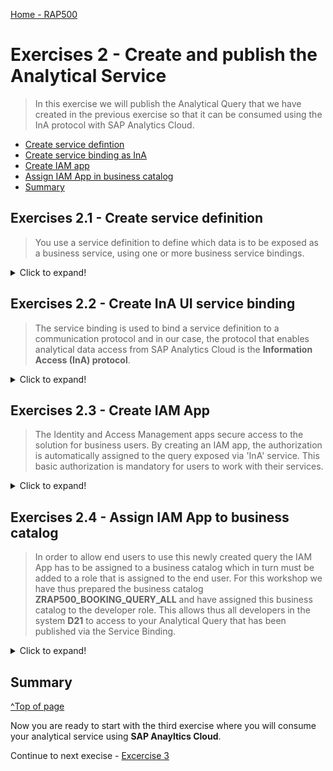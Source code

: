 
[Home - RAP500](../../README.md#exercises)
  
# Exercises 2 - Create and publish the Analytical Service 
 
> In this exercise we will publish the Analytical Query that we have created in the previous exercise so that it can be consumed using the InA protocol with SAP Analytics Cloud.

 - [Create service defintion](README.md#exercises-21---create-service-definition)  
 - [Create service binding as InA](README.md#exercises-22---create-ina-ui-service-binding)                                
 - [Create IAM app](README.md#exercises-23---create-iam-app)  
 - [Assign IAM App in business catalog](README.md#exercises-24---assign-iam-app-to-business-catalog)   
 - [Summary](README.md#exercises/ex1#summary)   

## Exercises 2.1 - Create service definition

> You use a service definition to define which data is to be exposed as a business service, using one or more business service bindings.

<details>
  <summary>Click to expand!</summary>

1. Right-click your created query and choose **New Service Definition**.

    ![RightClick](images/1140.png)
    
2. Enter the following values and press **Next** 

    - *Name*: **ZRAP500_UI_BOOKING_####**
    - *Description*: **Booking query service definition**
    - check if Exposed Entity is your created query **ZRAP500_C_BOOKINGQUERY_####**

    ![new service definition](images/1150.png)

3. Select transport request and press **Next**
4. Select the template **Define Service** and press **Finish**.
5. Activate the query using **Ctrl+F3**.

[^Top of page](README.md)  

</details>

## Exercises 2.2 - Create InA UI service binding

> The service binding is used to bind a service definition to a communication protocol and in our case, the protocol that enables analytical data access from SAP Analytics Cloud is the **Information Access (InA) protocol**.

<details>
  <summary>Click to expand!</summary>

1. Right click your newly created service definition and choose New Service Binding.

    ![RightClick](images/1160.png)

2. Enter the following values and press **Next** 

    - *Name*: **ZRAP500_UI_BOOKING_####**
    - *Description*: **Booking Query Service Binding**
    - Choose **InA - UI** as **Binding Type**
    - Check that in the field **Service Definition** the service definition **ZRAP500_UI_BOOKING_####** is listed that you have created service definition in last step

    ![new binding](images/1170.png)
    
3. Choose a transport request and click **Finish**.
4. Activate your service binding. (You may have to expand the folder **Service Binding** in the **Project Explorer**.

     ![Expand Project Explorer](images/1165.png)

5. After activation, the external service name for your query is displayed.

    ![service binding](images/1180.png)

> The analytical query will be displayed with the external service name in SAP Analytics Cloud as the data source.

[^Top of page](README.md)  

</details>

## Exercises 2.3 - Create IAM App

> The Identity and Access Management apps secure access to the solution for business users. By creating an IAM app, the authorization is automatically assigned to the query exposed via 'InA' service. This basic authorization is mandatory for users to work with their services.

<details>
  <summary>Click to expand!</summary>

1. Right click your package, choose **New > Other ABAP Repository Object**.
2. Search for **IAM App** under **Cloud Identity and Access Management**. Click **Next**.

    ![IAM APP](images/1190.png)

3. Enter the following values and press **Next** 

    - *Name*: **ZRAP500_BOOKING_####**
    - *Description*: **IAM App for Booking Query**
    - *Application Type*: **EXT-External App** 
     
    ![new IAM APP](images/1191.png)

4. Choose a transport request and click **Finish**.

    Your created IAM App name will get an **EXT** automatically in his name like: **ZRAP500_BOOKING_####_EXT**.

    ![IAM App](images/1192.png)

5. Go to the **Services** tab and click on insert button. 

     ![Add](images/1210.png)

6. Select **Service Type** as **InA -UI** and your **Service Name** which is your service binding name **ZRAP500_UI_BOOKING_####**. Click **OK**.

   > You can press **Ctrl+Space** to find your service name from the list of available service names. This is indicated by the small yellow bubble at the left hand side of the text box **Serive Name**.  

    ![Find service](images/1212.png)

7. Press **Save**

8. Press the button **Publish Locally**.

   > If you have not saved your IAM app you will receive a warning that your IAM app has not been saved. In this case you have to **Save** it and to press the button **Publish locally** again.

    ![publish locally](images/1213.png)

[^Top of page](README.md)  

</details>

## Exercises 2.4 - Assign IAM App to business catalog

> In order to allow end users to use this newly created query the IAM App has to be assigned to a business catalog which in turn must be added to a role that is assigned to the end user.
> For this workshop we have thus prepared the business catalog **ZRAP500_BOOKING_QUERY_ALL** and have assigned this business catalog to the developer role. This allows thus all developers in the system **D21** to access to your Analytical Query that has been published via the Service Binding. 

<details>
  <summary>Click to expand!</summary>  
  
1. Click **Open ABAP Development Object** and search for **ZRAP500_BOOKING_QUERY_ALL** and open it.

    ![search catalog](images/1245.png)

2. Click on the tab **Apps** and then on the button **Add** to add your IAM App in this Business Catalog.

    ![apps](images/1250.png)
    
3. Select your IAM App. You can enter *####* as a search string and press **Ctrl+Space** to start code completion to search for your IAM App **ZRAP500_BOOKING_####_EXT**. Press **Next**.
   
   > Please note that the value for the **Name** is automatically proposed. 
   > So the number chosen as a suffix **XXXX** will differ from your group number **####**.
    
    ![add](images/1260.png)

4. Choose a transport request and click **Finish**.

[^Top of page](README.md)  

</details>

## Summary  
[^Top of page](README.md)  

Now you are ready to start with the third exercise where you will consume your analytical service using **SAP Anayltics Cloud**.

Continue to next execise - [Excercise 3](../ex3/README.md)








